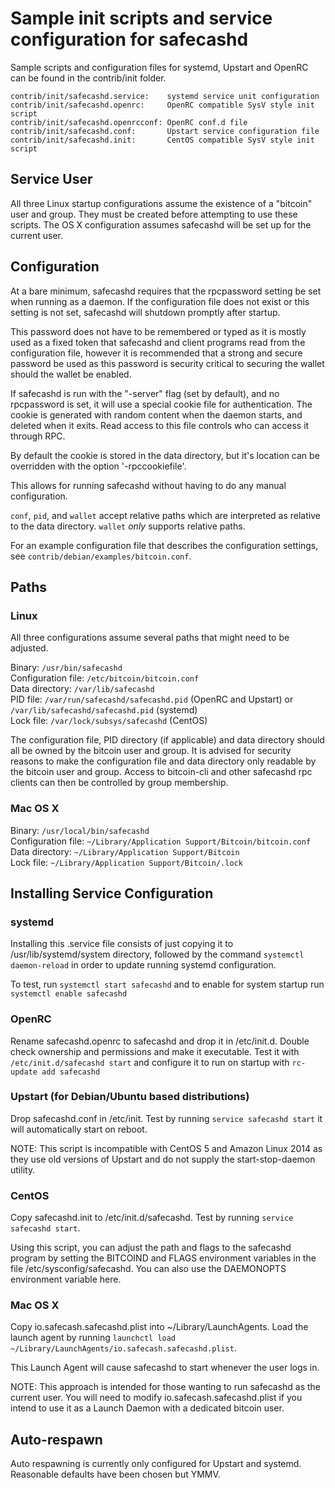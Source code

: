 Sample init scripts and service configuration for safecashd
==========================================================

Sample scripts and configuration files for systemd, Upstart and OpenRC
can be found in the contrib/init folder.

    contrib/init/safecashd.service:    systemd service unit configuration
    contrib/init/safecashd.openrc:     OpenRC compatible SysV style init script
    contrib/init/safecashd.openrcconf: OpenRC conf.d file
    contrib/init/safecashd.conf:       Upstart service configuration file
    contrib/init/safecashd.init:       CentOS compatible SysV style init script

Service User
---------------------------------

All three Linux startup configurations assume the existence of a "bitcoin" user
and group.  They must be created before attempting to use these scripts.
The OS X configuration assumes safecashd will be set up for the current user.

Configuration
---------------------------------

At a bare minimum, safecashd requires that the rpcpassword setting be set
when running as a daemon.  If the configuration file does not exist or this
setting is not set, safecashd will shutdown promptly after startup.

This password does not have to be remembered or typed as it is mostly used
as a fixed token that safecashd and client programs read from the configuration
file, however it is recommended that a strong and secure password be used
as this password is security critical to securing the wallet should the
wallet be enabled.

If safecashd is run with the "-server" flag (set by default), and no rpcpassword is set,
it will use a special cookie file for authentication. The cookie is generated with random
content when the daemon starts, and deleted when it exits. Read access to this file
controls who can access it through RPC.

By default the cookie is stored in the data directory, but it's location can be overridden
with the option '-rpccookiefile'.

This allows for running safecashd without having to do any manual configuration.

`conf`, `pid`, and `wallet` accept relative paths which are interpreted as
relative to the data directory. `wallet` *only* supports relative paths.

For an example configuration file that describes the configuration settings,
see `contrib/debian/examples/bitcoin.conf`.

Paths
---------------------------------

### Linux

All three configurations assume several paths that might need to be adjusted.

Binary:              `/usr/bin/safecashd`  
Configuration file:  `/etc/bitcoin/bitcoin.conf`  
Data directory:      `/var/lib/safecashd`  
PID file:            `/var/run/safecashd/safecashd.pid` (OpenRC and Upstart) or `/var/lib/safecashd/safecashd.pid` (systemd)  
Lock file:           `/var/lock/subsys/safecashd` (CentOS)  

The configuration file, PID directory (if applicable) and data directory
should all be owned by the bitcoin user and group.  It is advised for security
reasons to make the configuration file and data directory only readable by the
bitcoin user and group.  Access to bitcoin-cli and other safecashd rpc clients
can then be controlled by group membership.

### Mac OS X

Binary:              `/usr/local/bin/safecashd`  
Configuration file:  `~/Library/Application Support/Bitcoin/bitcoin.conf`  
Data directory:      `~/Library/Application Support/Bitcoin`  
Lock file:           `~/Library/Application Support/Bitcoin/.lock`  

Installing Service Configuration
-----------------------------------

### systemd

Installing this .service file consists of just copying it to
/usr/lib/systemd/system directory, followed by the command
`systemctl daemon-reload` in order to update running systemd configuration.

To test, run `systemctl start safecashd` and to enable for system startup run
`systemctl enable safecashd`

### OpenRC

Rename safecashd.openrc to safecashd and drop it in /etc/init.d.  Double
check ownership and permissions and make it executable.  Test it with
`/etc/init.d/safecashd start` and configure it to run on startup with
`rc-update add safecashd`

### Upstart (for Debian/Ubuntu based distributions)

Drop safecashd.conf in /etc/init.  Test by running `service safecashd start`
it will automatically start on reboot.

NOTE: This script is incompatible with CentOS 5 and Amazon Linux 2014 as they
use old versions of Upstart and do not supply the start-stop-daemon utility.

### CentOS

Copy safecashd.init to /etc/init.d/safecashd. Test by running `service safecashd start`.

Using this script, you can adjust the path and flags to the safecashd program by
setting the BITCOIND and FLAGS environment variables in the file
/etc/sysconfig/safecashd. You can also use the DAEMONOPTS environment variable here.

### Mac OS X

Copy io.safecash.safecashd.plist into ~/Library/LaunchAgents. Load the launch agent by
running `launchctl load ~/Library/LaunchAgents/io.safecash.safecashd.plist`.

This Launch Agent will cause safecashd to start whenever the user logs in.

NOTE: This approach is intended for those wanting to run safecashd as the current user.
You will need to modify io.safecash.safecashd.plist if you intend to use it as a
Launch Daemon with a dedicated bitcoin user.

Auto-respawn
-----------------------------------

Auto respawning is currently only configured for Upstart and systemd.
Reasonable defaults have been chosen but YMMV.
